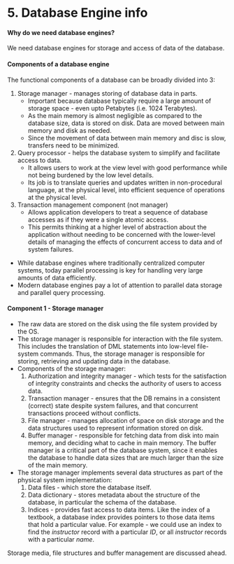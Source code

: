 # 5. Database Engine info
#### Why do we need database engines?
We need database engines for storage and access of data of the database.

#### Components of a database engine
The functional components of a database can be broadly divided into 3:
1. Storage manager - manages storing of database data in parts.
	- Important because database typically require a large amount of storage space - even upto Petabytes (i.e. 1024 Terabytes).
	- As the main memory is almost negligible as compared to the database size, data is stored on disk. Data are moved between main memory and disk as needed.
	- Since the movement of data between main memory and disc is slow, transfers need to be minimized.
2. Query processor - helps the database system to simplify and facilitate access to data.
	- It allows users to work at the view level with good performance while not being burdened by the low level details.
	- Its job is to translate queries and updates written in non-procedural language, at the physical level, into efficient sequence of operations at the physical level.
3. Transaction management component (not manager)
	- Allows application developers to treat a sequence of database accesses as if they were a single atomic access.
	- This permits thinking at a higher level of abstraction about the application without needing to be concerned with the lower-level details of managing the effects of concurrent access to data and of system failures.

- While database engines where traditionally centralized computer systems, today parallel processing is key for handling very large amounts of data efficiently.
- Modern database engines pay a lot of attention to parallel data storage and parallel query processing.

#### Component 1 - Storage manager
- The raw data are stored on the disk using the file system provided by the OS.
- The storage manager is responsible for interaction with the file system. This includes the translation of DML statements into low-level file-system commands. Thus, the storage manager is responsible for storing, retrieving and updating data in the database.
- Components of the storage manager:
	1. Authorization and integrity manager - which tests for the satisfaction of integrity constraints and checks the authority of users to access data.
	2. Transaction manager - ensures that the DB remains in a consistent (correct) state despite system failures, and that concurrent transactions proceed without conflicts.
	3. File manager - manages allocation of space on disk storage and the data structures used to represent information stored on disk.
	4. Buffer manager - responsible for fetching data from disk into main memory, and deciding what to cache in main memory. The buffer manager is a critical part of the database system, since it enables the database to handle data sizes that are much larger than the size of the main memory.
- The storage manager implements several data structures as part of the physical system implementation:
	1. Data files - which store the database itself.
	2. Data dictionary - stores metadata about the structure of the database, in particular the schema of the database.
	3. Indices - provides fast access to data items. Like the index of a textbook, a database index provides pointers to those data items that hold a particular value. For example - we could use an index to find the *instructor* record with a particular *ID*, or all *instructor* records with a particular *name*.

Storage media, file structures and buffer management are discussed ahead.